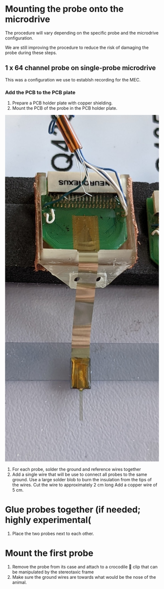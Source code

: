 # Mounting the probe onto the microdrive

The procedure will vary depending on the specific probe and the microdrive configuration.

We are still improving the procedure to reduce the risk of damaging the probe during these steps.

## 1 x 64 channel probe on single-probe microdrive

This was a configuration we use to establsh recording for the MEC.

### Add the PCB to the PCB plate

1. Prepare a PCB holder plate with copper shielding.
2. Mount the PCB of the probe in the PCB holder plate.
<img src="figures/mount_probe_pcb_case.jpg" alt="drawing" width="600"/>

1. For each probe, solder the ground and reference wires together
2. Add a single wire that will be use to connect all probes to the same ground.
Use a large solder blob to burn the insulation from the tips of the wires.
Cut the wire to approximately 2 cm long
Add a copper wire of 5 cm.


# Glue probes together (if needed; highly experimental(

1. Place the two probes next to each other.

# Mount the first probe

1. Remove the probe from its case and attach to a crocodile 🐊 clip that can be manipulated by the stereotaxic frame 
2. Make sure the ground wires are towards what would be the nose of the animal.

